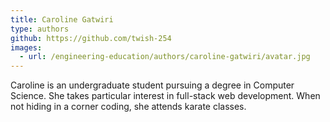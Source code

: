 ```yaml
---
title: Caroline Gatwiri
type: authors
github: https://github.com/twish-254
images:
  - url: /engineering-education/authors/caroline-gatwiri/avatar.jpg 
---
```


Caroline is an undergraduate student pursuing a degree in Computer Science. She takes particular interest in full-stack web development. When not hiding in a corner coding, she attends karate classes.